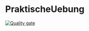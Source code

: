 # PraktischeUebung
[![Quality gate](https://sonarcloud.io/api/project_badges/quality_gate?project=albanesi_PraktischeUebung)](https://sonarcloud.io/dashboard?id=albanesi_PraktischeUebung)



